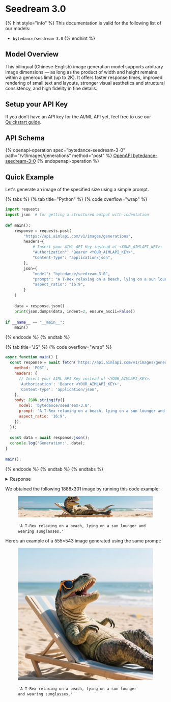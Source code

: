 # Seedream 3.0

{% hint style="info" %}
This documentation is valid for the following list of our models:

* `bytedance/seedream-3.0`
{% endhint %}

## Model Overview

This bilingual (Chinese-English) image generation model supports arbitrary image dimensions — as long as the product of width and height remains within a generous limit (up to 2K). It offers faster response times, improved rendering of small text and layouts, stronger visual aesthetics and structural consistency, and high fidelity in fine details.

## Setup your API Key

If you don’t have an API key for the AI/ML API yet, feel free to use our [Quickstart guide](https://docs.aimlapi.com/quickstart/setting-up).

## API Schema

{% openapi-operation spec="bytedance-seedream-3-0" path="/v1/images/generations" method="post" %}
[OpenAPI bytedance-seedream-3-0](https://raw.githubusercontent.com/aimlapi/api-docs/refs/heads/main/docs/api-references/image-models/ByteDance/seedream-3.0.json)
{% endopenapi-operation %}

## Quick Example

Let's generate an image of the specified size using a simple prompt.

{% tabs %}
{% tab title="Python" %}
{% code overflow="wrap" %}
```python
import requests
import json  # for getting a structured output with indentation

def main():
    response = requests.post(
        "https://api.aimlapi.com/v1/images/generations",
        headers={
            # Insert your AIML API Key instead of <YOUR_AIMLAPI_KEY>:
            "Authorization": "Bearer <YOUR_AIMLAPI_KEY>",
            "Content-Type": "application/json",
        },
        json={
            "model": "bytedance/seedream-3.0",
            "prompt": "A T-Rex relaxing on a beach, lying on a sun lounger and wearing sunglasses.",
            "aspect_ratio": "16:9",        
        }
    )

    data = response.json()
    print(json.dumps(data, indent=2, ensure_ascii=False))

if __name__ == "__main__":
    main()
```
{% endcode %}
{% endtab %}

{% tab title="JS" %}
{% code overflow="wrap" %}
```javascript
async function main() {
  const response = await fetch('https://api.aimlapi.com/v1/images/generations', {
    method: 'POST',
    headers: {
      // Insert your AIML API Key instead of <YOUR_AIMLAPI_KEY>:
      'Authorization': 'Bearer <YOUR_AIMLAPI_KEY>',
      'Content-Type': 'application/json',
    },
    body: JSON.stringify({
      model: 'bytedance/seedream-3.0',
      prompt: 'A T-Rex relaxing on a beach, lying on a sun lounger and wearing sunglasses.',
      aspect_ratio: '16:9',
    }),
  });

  const data = await response.json();
  console.log('Generation:', data);
}

main();
```
{% endcode %}
{% endtab %}
{% endtabs %}

<details>

<summary>Response</summary>

{% code overflow="wrap" %}
```json5
Generation: {'created': 1751616711, 'data': [{'url': 'https://ark-content-generation-v2-ap-southeast-1.tos-ap-southeast-1.volces.com/seedream-3-0-t2i/02175161671039622600af416b2ca58c9c8a1e1bf93fac0335693.jpeg?X-Tos-Algorithm=TOS4-HMAC-SHA256&X-Tos-Credential=AKLTYjg3ZjNlOGM0YzQyNGE1MmI2MDFiOTM3Y2IwMTY3OTE%2F20250704%2Fap-southeast-1%2Ftos%2Frequest&X-Tos-Date=20250704T081151Z&X-Tos-Expires=86400&X-Tos-Signature=76ad6d2e0eb218521b9ce0bfdc98eaf2aa683e9a0d3840624fb4d413a1fd360e&X-Tos-SignedHeaders=host&x-tos-process=image%2Fwatermark%2Cimage_YXNzZXRzL3dhdGVybWFyay5wbmc_eC10b3MtcHJvY2Vzcz1pbWFnZS9yZXNpemUsUF81'}]}
```
{% endcode %}

</details>

We obtained the following 1888x301 image by running this code example:

<figure><img src="../../../.gitbook/assets/02175161671039622600af416b2ca58c9c8a1e1bf93fac0335693.jpg" alt=""><figcaption><p><code>'A T-Rex relaxing on a beach, lying on a sun lounger and wearing sunglasses.'</code></p></figcaption></figure>

Here’s an example of a 555×543 image generated using the same prompt:

<div align="left"><figure><img src="../../../.gitbook/assets/0217516196916226a3647c198681a7c9ea0518c738c92d3286bc4.jpg" alt=""><figcaption><p><code>'A T-Rex relaxing on a beach, lying on a sun lounger</code> <br><code>and wearing sunglasses.'</code></p></figcaption></figure></div>
